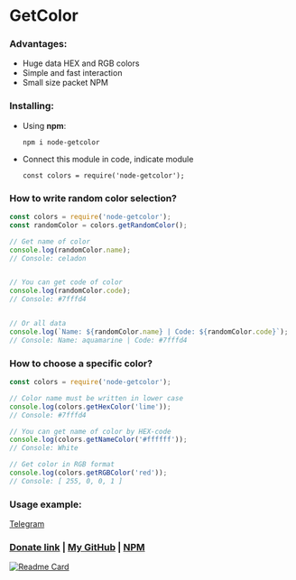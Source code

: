 # GetColor

### Advantages:
* Huge data HEX and RGB colors
* Simple and fast interaction
* Small size packet NPM

### Installing:
* Using **npm**:

    `npm i node-getcolor`
* Connect this module in code, indicate module

    `const colors = require('node-getcolor');`
### How to write random color selection?
```javascript
const colors = require('node-getcolor');
const randomColor = colors.getRandomColor();

// Get name of color
console.log(randomColor.name);
// Console: celadon


// You can get code of color
console.log(randomColor.code);
// Console: #7fffd4


// Or all data
console.log(`Name: ${randomColor.name} | Code: ${randomColor.code}`);
// Console: Name: aquamarine | Code: #7fffd4
```

### How to choose a specific color?
```javascript
const colors = require('node-getcolor');

// Color name must be written in lower case
console.log(colors.getHexColor('lime'));
// Console: #7fffd4

// You can get name of color by HEX-code
console.log(colors.getNameColor('#ffffff'));
// Console: White

// Get color in RGB format
console.log(colors.getRGBColor('red'));
// Console: [ 255, 0, 0, 1 ]
```
### Usage example:
[Telegram](https://t.me/hex_rgb_color_bot)



### [Donate link](https://yoomoney.ru/transfer/quickpay?requestId=353336363035363832365f62313031313938616234313235363132636364346436393865336436376637623663383937656131) | [My GitHub](https://github.com/byBenPuls) | [NPM](https://www.npmjs.com/package/node-getcolor)


[![Readme Card](https://github-readme-stats.vercel.app/api/pin/?username=byBenPuls&repo=node-getcolor)](https://github.com/byBenPuls/node-getcolor)
